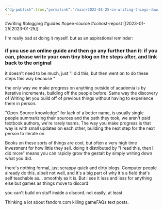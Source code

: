 ```yaml
---
{"dg-publish":true,"permalink":"/main/2023-01-25-on-writing-things-down-when-you-go-off-the-edge-of-a-guide-or-tutorial/","noteIcon":""}
---
```


#writing #blogging #guides #open-source #cohost-repost
[[2023-01-25\|2023-01-25]]

I'm really bad at doing it myself. but as an aspirational reminder:

### if you use an online guide and then go any further than it: if you can, please write your own tiny blog on the steps after, and link back to the original

it doesn't need to be much, just "I did this, but then went on to do these steps this way because "

the only way we make progress on anything outside of academia is by iterative increments, building off the people before. Same way the discovery of Writing let you build off of previous things without having to experience them in person.

"Open-Source knowledge" for lack of a better name, is usually single people summarizing their sources and the path they took, we aren't paid textbook authors, we're rarely teams. The way you make progress is that way is with small updates on each other, building the next step for the next person to iterate on.

Books on these sorts of things are cool, but often a very high time investment for how little they sell. doing it distributed by "I read this, then I did more" means you can rapidly grow the gestalt by simply writing down what you did.

there's nothing formal, just scrappy quick and dirty blogs. Computer people already do this, albeit not well, and it's a big part of why it's a field that's self teachable as... smoothly as it is. But i see it less and less for anything else but games as things move to discord

you can't build on stuff inside a discord. not easily, at least.

Thinking a lot about fandom.com killing gameFAQs text posts.